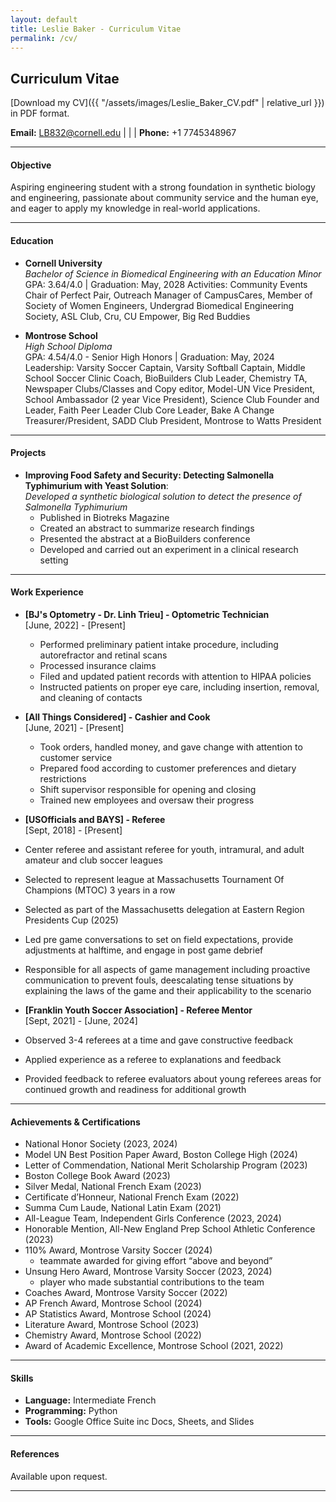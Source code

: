 ```yaml
---
layout: default
title: Leslie Baker - Curriculum Vitae
permalink: /cv/
---
```

## Curriculum Vitae

[Download my CV]({{ "/assets/images/Leslie_Baker_CV.pdf" | relative_url }}) in PDF format.


**Email:** [LB832@cornell.edu](mailto:LB832@cornell.edu) | | | **Phone:** +1 7745348967

---

#### Objective
Aspiring engineering student with a strong foundation in synthetic biology and engineering, passionate about community service and the human eye, and eager to apply my knowledge in real-world applications.

---

#### Education
- **Cornell University**  
  *Bachelor of Science in Biomedical Engineering with an Education Minor*  
  GPA: 3.64/4.0 | Graduation: May, 2028
  Activities: Community Events Chair of Perfect Pair, Outreach Manager of CampusCares, Member of Society of Women Engineers, 
  Undergrad Biomedical Engineering Society, ASL Club, Cru, CU Empower, Big Red Buddies

- **Montrose School**  
  *High School Diploma*  
  GPA: 4.54/4.0 - Senior High Honors | Graduation: May, 2024
  Leadership: Varsity Soccer Captain, Varsity Softball Captain, Middle School Soccer Clinic Coach, BioBuilders Club Leader, Chemistry TA, Newspaper Clubs/Classes and Copy editor, Model-UN Vice President, School 
  Ambassador (2 year Vice President), Science Club Founder and Leader, Faith Peer Leader Club Core Leader, Bake A 
  Change Treasurer/President, SADD Club President, Montrose to Watts President
  

---

#### Projects
- **Improving Food Safety and Security: Detecting Salmonella Typhimurium with Yeast Solution**:  
  *Developed a synthetic biological solution to detect the presence of Salmonella Typhimurium*  
  - Published in Biotreks Magazine 
  - Created an abstract to summarize research findings 
  - Presented the abstract at a BioBuilders conference 
  - Developed and carried out an experiment in a clinical research setting    

---

#### Work Experience
- **[BJ's Optometry - Dr. Linh Trieu] - Optometric Technician**  
  [June, 2022] - [Present]  
  - Performed preliminary patient intake procedure, including autorefractor and retinal scans 
  - Processed insurance claims 
  - Filed and updated patient records with attention to HIPAA policies 
  - Instructed patients on proper eye care, including insertion, removal, and cleaning of contacts  

- **[All Things Considered] - Cashier and Cook**  
  [June, 2021] - [Present]  
  - Took orders, handled money, and gave change with attention to customer service 
  - Prepared food according to customer preferences and dietary restrictions 
  - Shift supervisor responsible for opening and closing 
  - Trained new employees and oversaw their progress 

 - **[USOfficials and BAYS] - Referee**  
  [Sept, 2018] - [Present]  
  - Center referee and assistant referee for youth, intramural, and adult amateur and club soccer leagues  
  - Selected to represent league at Massachusetts Tournament Of Champions (MTOC) 3 years in a row 
  - Selected as part of the Massachusetts delegation at Eastern Region Presidents Cup (2025) 
  - Led pre game conversations to set on field expectations, provide adjustments at halftime, and engage in post game debrief 
  - Responsible for all aspects of game management including proactive communication to prevent fouls, deescalating 
    tense situations by explaining the laws of the game and their applicability to the scenario 

 - **[Franklin Youth Soccer Association] - Referee Mentor**  
  [Sept, 2021] - [June, 2024]  
  - Observed 3-4 referees at a time and gave constructive feedback 
  - Applied experience as a referee to explanations and feedback 
  - Provided feedback to referee evaluators about young referees areas for continued growth and readiness for additional growth

---

#### Achievements & Certifications
- National Honor Society (2023, 2024)  
- Model UN Best Position Paper Award, Boston College High (2024) 
- Letter of Commendation, National Merit Scholarship Program (2023) 
- Boston College Book Award (2023) 
- Silver Medal, National French Exam (2023) 
- Certificate d’Honneur, National French Exam (2022)
- Summa Cum Laude, National Latin Exam (2021)
- All-League Team, Independent Girls Conference (2023, 2024)  
- Honorable Mention, All-New England Prep School Athletic Conference (2023) 
- 110% Award, Montrose Varsity Soccer (2024)
  - teammate awarded for giving effort “above and beyond” 
- Unsung Hero Award, Montrose Varsity Soccer (2023, 2024)
  - player who made substantial contributions to the team 
- Coaches Award, Montrose Varsity Soccer (2022) 
- AP French Award, Montrose School (2024) 
- AP Statistics Award, Montrose School (2024)  
- Literature Award, Montrose School (2023)  
- Chemistry Award, Montrose School (2022) 
- Award of Academic Excellence, Montrose School (2021, 2022)

---

#### Skills
- **Language:** Intermediate French  
- **Programming:** Python  
- **Tools:** Google Office Suite inc Docs, Sheets, and Slides

---


#### References
Available upon request.


---
